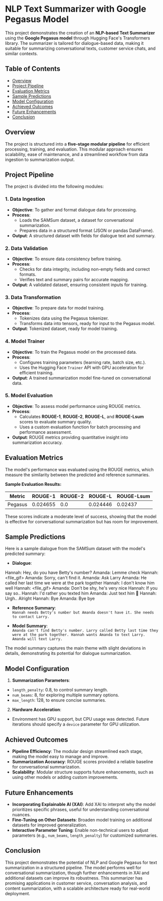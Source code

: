 # NLP Text Summarizer with Google Pegasus Model

This project demonstrates the creation of an **NLP-based Text Summarizer** using the **Google Pegasus model** through Hugging Face's Transformers library. The summarizer is tailored for dialogue-based data, making it suitable for summarizing conversational texts, customer service chats, and similar contexts.

## Table of Contents

- [Overview](#overview)
- [Project Pipeline](#project-pipeline)
- [Evaluation Metrics](#evaluation-metrics)
- [Sample Predictions](#sample-predictions)
- [Model Configuration](#model-configuration)
- [Achieved Outcomes](#achieved-outcomes)
- [Future Enhancements](#future-enhancements)
- [Conclusion](#conclusion)

## Overview

The project is structured into a **five-stage modular pipeline** for efficient processing, training, and evaluation. This modular approach ensures scalability, ease of maintenance, and a streamlined workflow from data ingestion to summarization output.

## Project Pipeline

The project is divided into the following modules:

### 1. Data Ingestion
- **Objective**: To gather and format dialogue data for processing.
- **Process**: 
  - Loads the SAMSum dataset, a dataset for conversational summarization.
  - Prepares data in a structured format (JSON or pandas DataFrame).
- **Output**: A structured dataset with fields for dialogue text and summary.

### 2. Data Validation
- **Objective**: To ensure data consistency before training.
- **Process**:
  - Checks for data integrity, including non-empty fields and correct formats.
  - Verifies text and summary pairs for accurate mapping.
- **Output**: A validated dataset, ensuring consistent inputs for training.

### 3. Data Transformation
- **Objective**: To prepare data for model training.
- **Process**:
  - Tokenizes data using the Pegasus tokenizer.
  - Transforms data into tensors, ready for input to the Pegasus model.
- **Output**: Tokenized dataset, ready for model training.

### 4. Model Trainer
- **Objective**: To train the Pegasus model on the processed data.
- **Process**:
  - Configures training parameters (learning rate, batch size, etc.).
  - Uses the Hugging Face `Trainer` API with GPU acceleration for efficient training.
- **Output**: A trained summarization model fine-tuned on conversational data.

### 5. Model Evaluation
- **Objective**: To assess model performance using ROUGE metrics.
- **Process**:
  - Calculates **ROUGE-1**, **ROUGE-2**, **ROUGE-L**, and **ROUGE-Lsum** scores to evaluate summary quality.
  - Uses a custom evaluation function for batch processing and performance assessment.
- **Output**: ROUGE metrics providing quantitative insight into summarization accuracy.

## Evaluation Metrics

The model's performance was evaluated using the ROUGE metrics, which measure the similarity between the predicted and reference summaries. 

**Sample Evaluation Results:**

| Metric    | ROUGE-1   | ROUGE-2   | ROUGE-L   | ROUGE-Lsum |
|-----------|-----------|-----------|-----------|------------|
| Pegasus   | 0.024655  | 0.0       | 0.024446  | 0.02437    |

These scores indicate a moderate level of success, showing that the model is effective for conversational summarization but has room for improvement.

## Sample Predictions

Here is a sample dialogue from the SAMSum dataset with the model's predicted summary:

- **Dialogue**:

Hannah: Hey, do you have Betty's number?
Amanda: Lemme check
Hannah: <file_gif>
Amanda: Sorry, can't find it.
Amanda: Ask Larry
Amanda: He called her last time we were at the park together
Hannah: I don't know him well
Hannah: <file_gif>
Amanda: Don't be shy, he's very nice
Hannah: If you say so..
Hannah: I'd rather you texted him
Amanda: Just text him 🙂
Hannah: Urgh.. Alright
Hannah: Bye
Amanda: Bye bye


- **Reference Summary**:  
`Hannah needs Betty's number but Amanda doesn't have it. She needs to contact Larry.`

- **Model Summary**:  
`Amanda can't find Betty's number. Larry called Betty last time they were at the park together. Hannah wants Amanda to text Larry. Amanda will text Larry.`

The model summary captures the main theme with slight deviations in details, demonstrating its potential for dialogue summarization.

## Model Configuration

1. **Summarization Parameters**:  
 - `length_penalty`: 0.8, to control summary length.
 - `num_beams`: 8, for exploring multiple summary options.
 - `max_length`: 128, to ensure concise summaries.

2. **Hardware Acceleration**:
 - Environment has GPU support, but CPU usage was detected. Future iterations should specify a `device` parameter for GPU utilization.

## Achieved Outcomes

- **Pipeline Efficiency**: The modular design streamlined each stage, making the model easy to manage and improve.
- **Summarization Accuracy**: ROUGE scores provided a reliable baseline for conversational summarization.
- **Scalability**: Modular structure supports future enhancements, such as using other models or adding custom improvements.

## Future Enhancements

- **Incorporating Explainable AI (XAI)**: Add XAI to interpret why the model prioritizes specific phrases, useful for understanding conversational nuances.
- **Fine-Tuning on Other Datasets**: Broaden model training on additional datasets for improved generalization.
- **Interactive Parameter Tuning**: Enable non-technical users to adjust parameters (e.g., `num_beams`, `length_penalty`) for customized summaries.

## Conclusion

This project demonstrates the potential of NLP and Google Pegasus for text summarization in a structured pipeline. The model performs well for conversational summarization, though further enhancements in XAI and additional datasets can improve its robustness. This summarizer has promising applications in customer service, conversation analysis, and content summarization, with a scalable architecture ready for real-world deployment.

